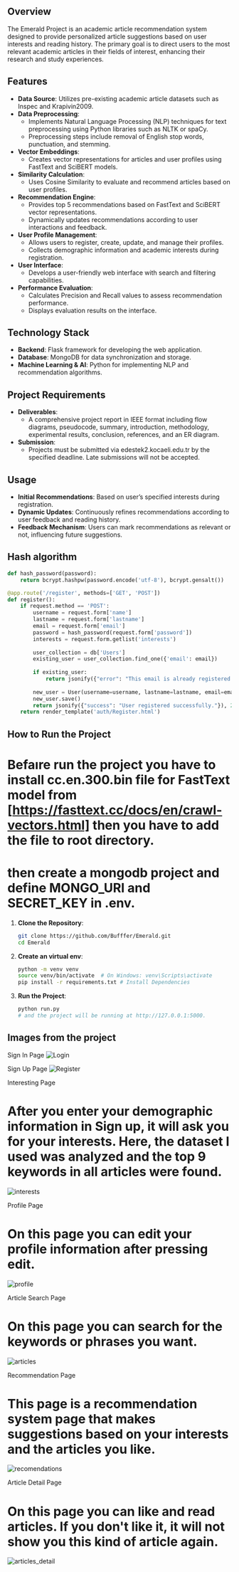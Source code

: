 
## Overview
The Emerald Project is an academic article recommendation system designed to provide personalized article suggestions based on user interests and reading history. The primary goal is to direct users to the most relevant academic articles in their fields of interest, enhancing their research and study experiences.

## Features
- **Data Source**: Utilizes pre-existing academic article datasets such as Inspec and Krapivin2009.
- **Data Preprocessing**:
  - Implements Natural Language Processing (NLP) techniques for text preprocessing using Python libraries such as NLTK or spaCy.
  - Preprocessing steps include removal of English stop words, punctuation, and stemming.
- **Vector Embeddings**:
  - Creates vector representations for articles and user profiles using FastText and SciBERT models.
- **Similarity Calculation**:
  - Uses Cosine Similarity to evaluate and recommend articles based on user profiles.
- **Recommendation Engine**:
  - Provides top 5 recommendations based on FastText and SciBERT vector representations.
  - Dynamically updates recommendations according to user interactions and feedback.
- **User Profile Management**:
  - Allows users to register, create, update, and manage their profiles.
  - Collects demographic information and academic interests during registration.
- **User Interface**:
  - Develops a user-friendly web interface with search and filtering capabilities.
- **Performance Evaluation**:
  - Calculates Precision and Recall values to assess recommendation performance.
  - Displays evaluation results on the interface.

## Technology Stack
- **Backend**: Flask framework for developing the web application.
- **Database**: MongoDB for data synchronization and storage.
- **Machine Learning & AI**: Python for implementing NLP and recommendation algorithms.

## Project Requirements
- **Deliverables**:
  - A comprehensive project report in IEEE format including flow diagrams, pseudocode, summary, introduction, methodology, experimental results, conclusion, references, and an ER diagram.
- **Submission**:
  - Projects must be submitted via edestek2.kocaeli.edu.tr by the specified deadline. Late submissions will not be accepted.

## Usage
- **Initial Recommendations**: Based on user’s specified interests during registration.
- **Dynamic Updates**: Continuously refines recommendations according to user feedback and reading history.
- **Feedback Mechanism**: Users can mark recommendations as relevant or not, influencing future suggestions.


## Hash algorithm
```python
def hash_password(password):
    return bcrypt.hashpw(password.encode('utf-8'), bcrypt.gensalt())

@app.route('/register', methods=['GET', 'POST'])
def register():
    if request.method == 'POST':
        username = request.form['name']
        lastname = request.form['lastname']
        email = request.form['email']
        password = hash_password(request.form['password'])
        interests = request.form.getlist('interests')
        
        user_collection = db['Users']
        existing_user = user_collection.find_one({'email': email})
        
        if existing_user:
            return jsonify({"error": "This email is already registered."}), 400
        
        new_user = User(username=username, lastname=lastname, email=email, password=password, interests=interests)
        new_user.save() 
        return jsonify({"success": "User registered successfully."}), 200  
    return render_template('auth/Register.html')
```

## How to Run the Project
# Befaıre run the project you have to install cc.en.300.bin file for FastText model from [https://fasttext.cc/docs/en/crawl-vectors.html] then you have to add the file to root directory.

# then create a mongodb project and define MONGO_URI and SECRET_KEY in .env.



1. **Clone the Repository**:
   ```sh
   git clone https://github.com/Bufffer/Emerald.git
   cd Emerald
   ```


2. **Create an virtual env**:
   ```sh
   python -m venv venv
   source venv/bin/activate  # On Windows: venv\Scripts\activate
   pip install -r requirements.txt # Install Dependencies
   ```

2. **Run the Project**:
   ```sh
   python run.py
   # and the project will be running at http://127.0.0.1:5000.
   ```


## Images from the project

Sign In Page
![Login](https://github.com/Bufffer/Emerald/assets/30267871/290aed4f-15a2-400a-b9fa-39f1d6978783)

Sign Up Page
![Register](https://github.com/Bufffer/Emerald/assets/30267871/072a822d-cff5-4948-8587-df379db4f502)

Interesting Page
# After you enter your demographic information in Sign up, it will ask you for your interests. Here, the dataset I used was analyzed and the top 9 keywords in all articles were found.
![interests](https://github.com/Bufffer/Emerald/assets/30267871/c91ba8e6-b86e-415d-9312-713d097c7491)

Profile Page
# On this page you can edit your profile information after pressing edit.
![profile](https://github.com/Bufffer/Emerald/assets/30267871/9c81e53d-de86-4033-910f-798082b73b35)

Article Search Page
# On this page you can search for the keywords or phrases you want.
![articles](https://github.com/Bufffer/Emerald/assets/30267871/91017db9-605f-49a7-ac96-983efe8c2c41)

Recommendation Page
# This page is a recommendation system page that makes suggestions based on your interests and the articles you like.
![recomendations](https://github.com/Bufffer/Emerald/assets/30267871/3b579d3a-6d4a-46be-b52e-af17716abb33)

Article Detail Page
# On this page you can like and read articles. If you don't like it, it will not show you this kind of article again.
![articles_detail](https://github.com/Bufffer/Emerald/assets/30267871/5b56e236-ac34-4780-83ef-c71a9ffabe44)


